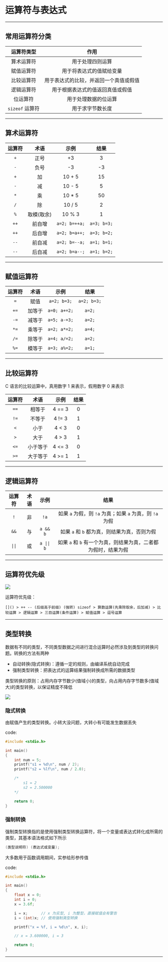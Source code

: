 # 运算符与表达式

---

## 常用运算符分类

| 运算符类型 | 作用 |
|:----:|:----:|
| 算术运算符 | 用于处理四则运算 |
| 赋值运算符 | 用于将表达式的值赋给变量 |
| 比较运算符 | 用于表达式的比较，并返回一个真值或假值 |
| 逻辑运算符 | 用于根据表达式的值返回真值或假值 |
| 位运算符 | 用于处理数据的位运算 |
| `sizeof` 运算符 | 用于求字节数长度 |

---

## 算术运算符

| 运算符 | 术语 | 示例 | 结果 |
|:----:|:----:|:----:|:----:|
| `+` | 正号 | +3 | 3 |
| `-` | 负号 | -3 | -3 |
| `+` | 加 | 10 + 5 | 15 |
| `-` | 减 | 10 - 5 | 5 |
| `*` | 乘 | 10 * 5 | 50 |
| `/` | 除 | 10 / 5 | 2 |
| `%` | 取模(取余) | 10 % 3 | 1 |
| `++` | 前自增 | `a=2; b=++a;` | `a=3; b=3;` |
| `++` | 后自增 | `a=2; b=a++;` | `a=3; b=2;` |
| `--` | 前自减 | `a=2; b=--a;` | `a=1; b=1;` |
| `--` | 后自减 | `a=2; b=a--;` | `a=1; b=2;` |

---

## 赋值运算符

| 运算符 | 术语 | 示例 | 结果 |
|:----:|:----:|:----:|:----:|
| `=` | 赋值 | `a=2; b=3;` | `a=2; b=3;` |
| `+=` | 加等于 | `a=0; a+=2;` | `a=2;` |
| `-=` | 减等于 | `a=5; a-=3;` | `a=2;` |
| `*=` | 乘等于 | `a=2; a*=2;` | `a=4;` |
| `/=` | 除等于 | `a=4; a/=2;` | `a=2;` |
| `%=` | 模等于 | `a=3; a%=2;` | `a=1;` |

---

## 比较运算符

C 语言的比较运算中，真用数字 1 来表示，假用数字 0 来表示

| 运算符 | 术语 | 示例 | 结果 |
|:----:|:----:|:----:|:----:|
| `==` | 相等于 | 4 == 3 | 0 |
| `!=` | 不等于 | 4 != 3 | 1 |
| `<` | 小于 | 4 < 3 | 0 |
| `>` | 大于 | 4 > 3 | 1 |
| `<=` | 小于等于 | 4 <= 3 | 0 |
| `>=` | 大于等于 | 4 >= 1 | 1 |

---

## 逻辑运算符

| 运算符 | 术语 | 示例 | 结果 |
|:----:|:----:|:----:|:----:|
| `!` | 非 | `!a` | 如果 `a` 为假，则 `!a` 为真；如果 `a` 为真，则 `!a` 为假 |
| `&&` | 与 | `a && b` | 如果 `a` 和 `b` 都为真，则结果为真，否则为假 |
| `\|\|` | 或 | `a \|\| b` | 如果 `a` 和 `b` 有一个为真，则结果为真，二者都为假时，结果为假 |

---

## 运算符优先级

![](../photos/part3/1.png)

运算符优先级：

```text
[]() > ++ -- (后缀高于前缀) (强转) sizeof > 算数运算(先乘除取余，后加减) > 比较运算 > 逻辑运算 > 三目运算(条件运算) > 赋值运算 > 逗号运算
```

---

## 类型转换

数据有不同的类型，不同类型数据之间进行混合运算时必然涉及到类型的转换问题。转换的方法有两种

* 自动转换(隐式转换)：遵循一定的规则，由编译系统自动完成
* 强制类型转换：把表达式的运算结果强制转换成所需的数据类型

类型转换的原则：占用内存字节数少(值域小)的类型，向占用内存字节数多(值域大)的类型转换，以保证精度不降低

![](../photos/part3/2.png)

### 隐式转换

由赋值产生的类型转换。小转大没问题，大转小有可能发生数据丢失

code:

```c
#include <stdio.h>

int main()
{
    int num = 5;
    printf("s1 = %d\n", num / 2);
    printf("s2 = %lf\n", num / 2.0);

    /*
        s1 = 2
        s2 = 2.500000
    */

    return 0;
}
```

### 强制转换

强制类型转换指的是使用强制类型转换运算符，将一个变量或表达式转化成所需的类型，其基本语法格式如下所示

```c
(类型说明符) (表达式或变量);
```

大多数用于函数调用期间，实参给形参传值

code:

```c
#include <stdio.h>

int main()
{
    float x = 0;
    int i = 0;
    x = 3.6f;

    i = x;      // x 为实型, i 为整型，直接赋值会有警告
    i = (int)x; // 使用强制类型转换

    printf("x = %f, i = %d\n", x, i);

    // x = 3.600000, i = 3

    return 0;
}
```

---
